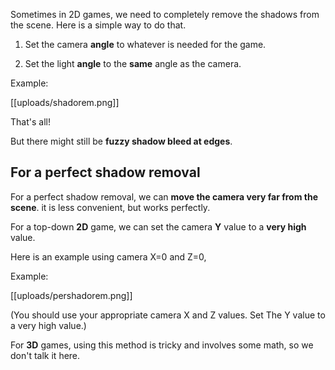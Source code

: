 Sometimes in 2D games, we need to completely remove the shadows from the scene. Here is a simple way to do that.

1. Set the camera **angle** to          whatever is needed for the       game.

2. Set the light **angle** to the    **same** angle as the camera.

Example:

[[uploads/shadorem.png]]

That's all!

But there might still be **fuzzy shadow bleed at edges**.


## For a perfect shadow removal

For a perfect shadow removal, we can **move the camera very far from the scene**. it is less convenient, but works perfectly.

For a top-down **2D** game, we can set the camera **Y** value to a **very high** value.

Here is an example using camera X=0 and Z=0, 

Example:

[[uploads/pershadorem.png]]

(You should use your appropriate camera X and Z values. Set The Y value to a very high value.)

For **3D** games, using this method is tricky and involves some math, so we don't talk it here.